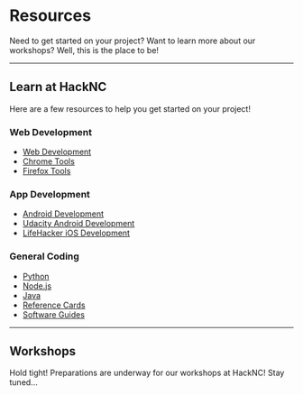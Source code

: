 
# Resources
Need to get started on your project? Want to learn more about our workshops? Well, this is the place to be!

---

## Learn at HackNC
Here are a few resources to help you get started on your project!

### Web Development

* [Web Development](http://modernweb.com/2014/07/16/getting-started-modern-web-development/)
* [Chrome Tools](https://developer.chrome.com/devtools)
* [Firefox Tools](https://developer.mozilla.org/en-US/docs/Web/Guide)

### App Development
* [Android Development](https://developer.android.com/training/index.html)
* [Udacity Android Development](https://www.udacity.com/course/developing-android-apps--ud853)
* [LifeHacker iOS Development](http://lifehacker.com/i-want-to-write-ios-apps-where-do-i-start-1644802175)

### General Coding
* [Python](http://docs.python-guide.org/en/latest/intro/learning)
* [Node.js](http://blog.modulus.io/absolute-beginners-guide-to-nodejs)
* [Java](http://www.javaworld.com/article/2076075/learn-java/core-java-learn-java-from-the-ground-up.html)
* [Reference Cards](https://dzone.com/refcardz)
* [Software Guides](https://dzone.com/guides)

---

## Workshops
Hold tight! Preparations are underway for our workshops at HackNC! Stay tuned...